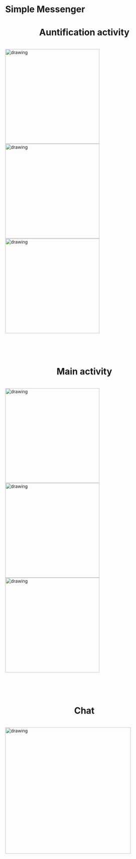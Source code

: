 # Simple Messenger

<p align="center">
<h1 align="center">Auntification activity</h1><br>
<img src="https://github.com/UBERMENSCHALONE/Resources/blob/master/Messenger/login.jpg" alt="drawing" width="300"/>
<img src="https://github.com/UBERMENSCHALONE/Resources/blob/master/Messenger/registration.jpg" alt="drawing" width="300"/>
<img src="https://github.com/UBERMENSCHALONE/Resources/blob/master/Messenger/forgot password.jpg" alt="drawing" width="300"/>
</p><br><br><br>

<p align="center">
<h1 align="center">Main activity</h1><br>
<img src="https://github.com/UBERMENSCHALONE/Resources/blob/master/Messenger/chats.jpg" alt="drawing" width="300"/>
<img src="https://github.com/UBERMENSCHALONE/Resources/blob/master/Messenger/users.jpg" alt="drawing" width="300"/>
<img src="https://github.com/UBERMENSCHALONE/Resources/blob/master/Messenger/profile.jpg" alt="drawing" width="300"/>
</p><br><br><br>

<p align="center">
<h1 align="center">Chat</h1><br>
<img src="https://github.com/UBERMENSCHALONE/Resources/blob/master/Messenger/chat.jpg" alt="drawing" width="400"/>
</p>
